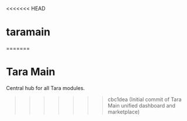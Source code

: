 <<<<<<< HEAD
# taramain
=======
# Tara Main

Central hub for all Tara modules.
>>>>>>> cbc1dea (Initial commit of Tara Main unified dashboard and marketplace)
